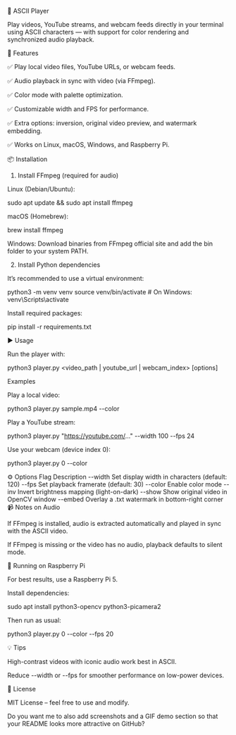 🎥 ASCII Player

Play videos, YouTube streams, and webcam feeds directly in your terminal using ASCII characters — with support for color rendering and synchronized audio playback.

🚀 Features

✅ Play local video files, YouTube URLs, or webcam feeds.

✅ Audio playback in sync with video (via FFmpeg).

✅ Color mode with palette optimization.

✅ Customizable width and FPS for performance.

✅ Extra options: inversion, original video preview, and watermark embedding.

✅ Works on Linux, macOS, Windows, and Raspberry Pi.

📦 Installation
1. Install FFmpeg (required for audio)

Linux (Debian/Ubuntu):

sudo apt update && sudo apt install ffmpeg


macOS (Homebrew):

brew install ffmpeg


Windows:
Download binaries from FFmpeg official site
 and add the bin folder to your system PATH.

2. Install Python dependencies

It’s recommended to use a virtual environment:

python3 -m venv venv
source venv/bin/activate   # On Windows: venv\Scripts\activate


Install required packages:

pip install -r requirements.txt

▶️ Usage

Run the player with:

python3 player.py <video_path | youtube_url | webcam_index> [options]

Examples

Play a local video:

python3 player.py sample.mp4 --color


Play a YouTube stream:

python3 player.py "https://youtube.com/..." --width 100 --fps 24


Use your webcam (device index 0):

python3 player.py 0 --color

⚙️ Options
Flag	Description
--width <num>	Set display width in characters (default: 120)
--fps <num>	Set playback framerate (default: 30)
--color	Enable color mode
--inv	Invert brightness mapping (light-on-dark)
--show	Show original video in OpenCV window
--embed <txt>	Overlay a .txt watermark in bottom-right corner
📹 Notes on Audio

If FFmpeg is installed, audio is extracted automatically and played in sync with the ASCII video.

If FFmpeg is missing or the video has no audio, playback defaults to silent mode.

🍓 Running on Raspberry Pi

For best results, use a Raspberry Pi 5.

Install dependencies:

sudo apt install python3-opencv python3-picamera2


Then run as usual:

python3 player.py 0 --color --fps 20

💡 Tips

High-contrast videos with iconic audio work best in ASCII.

Reduce --width or --fps for smoother performance on low-power devices.

📝 License

MIT License – feel free to use and modify.

Do you want me to also add screenshots and a GIF demo section so that your README looks more attractive on GitHub?
